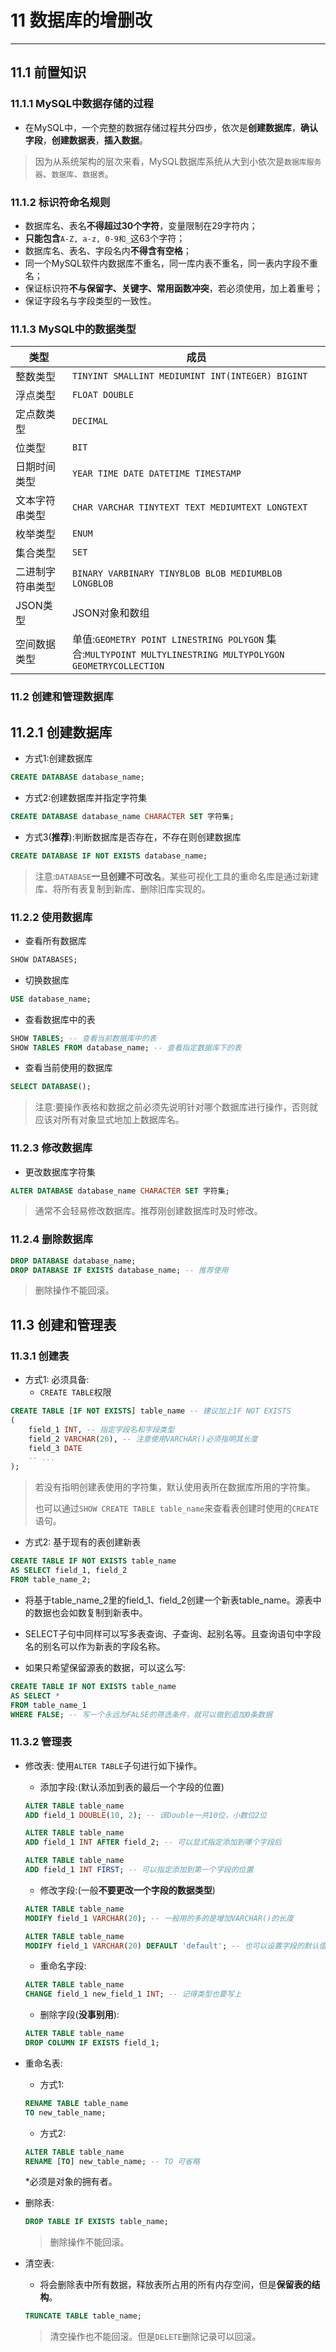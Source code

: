 # 11 数据库的增删改

*****

## 11.1 前置知识

### 11.1.1 MySQL中数据存储的过程

* 在MySQL中，一个完整的数据存储过程共分四步，依次是**创建数据库**，**确认字段**，**创建数据表**，**插入数据**。

> 因为从系统架构的层次来看，MySQL数据库系统从大到小依次是`数据库服务器`、`数据库`、`数据表`。

### 11.1.2 标识符命名规则

* 数据库名、表名**不得超过30个字符**，变量限制在29字符内；
* **只能包含**`A-Z, a-z, 0-9和_`这63个字符；
* 数据库名、表名、字段名内**不得含有空格**；
* 同一个MySQL软件内数据库不重名，同一库内表不重名，同一表内字段不重名；
* 保证标识符**不与保留字、关键字、常用函数冲突**，若必须使用，加上着重号；
* 保证字段名与字段类型的一致性。

### 11.1.3 MySQL中的数据类型

| 类型 | 成员 |
| --- | --- |
| 整数类型 | `TINYINT SMALLINT MEDIUMINT INT(INTEGER) BIGINT` |
| 浮点类型 | `FLOAT DOUBLE` |
| 定点数类型 | `DECIMAL` |
| 位类型 | `BIT` |
| 日期时间类型 | `YEAR TIME DATE DATETIME TIMESTAMP` |
| 文本字符串类型 | `CHAR VARCHAR TINYTEXT TEXT MEDIUMTEXT LONGTEXT` | 
| 枚举类型 | `ENUM` |
| 集合类型 | `SET` |
| 二进制字符串类型 | `BINARY VARBINARY TINYBLOB BLOB MEDIUMBLOB LONGBLOB` |
| JSON类型 | JSON对象和数组 |
| 空间数据类型 | 单值:`GEOMETRY POINT LINESTRING POLYGON` 集合:`MULTYPOINT MULTYLINESTRING MULTYPOLYGON GEOMETRYCOLLECTION` |

### 11.2 创建和管理数据库

## 11.2.1 创建数据库

* 方式1:创建数据库

```sql
CREATE DATABASE database_name;
```

* 方式2:创建数据库并指定字符集

```sql
CREATE DATABASE database_name CHARACTER SET 字符集;
```

* 方式3(**推荐**):判断数据库是否存在，不存在则创建数据库

```sql
CREATE DATABASE IF NOT EXISTS database_name;
```

> 注意:`DATABASE`**一旦创建不可改名**。某些可视化工具的重命名库是通过新建库、将所有表复制到新库、删除旧库实现的。

### 11.2.2 使用数据库

* 查看所有数据库

```sql
SHOW DATABASES;
```

* 切换数据库

```sql
USE database_name;
```

* 查看数据库中的表

```sql
SHOW TABLES; -- 查看当前数据库中的表
SHOW TABLES FROM database_name; -- 查看指定数据库下的表
```

* 查看当前使用的数据库

```sql
SELECT DATABASE();
```

> 注意:要操作表格和数据之前必须先说明针对哪个数据库进行操作，否则就应该对所有对象显式地加上数据库名。

### 11.2.3 修改数据库

* 更改数据库字符集

```sql
ALTER DATABASE database_name CHARACTER SET 字符集;
```

> 通常不会轻易修改数据库。推荐刚创建数据库时及时修改。

### 11.2.4 删除数据库

```sql
DROP DATABASE database_name;
DROP DATABASE IF EXISTS database_name; -- 推荐使用
```

> 删除操作不能回滚。

## 11.3 创建和管理表

### 11.3.1 创建表

* 方式1: 
    必须具备:
    * `CREATE TABLE`权限
    
```sql
CREATE TABLE [IF NOT EXISTS] table_name -- 建议加上IF NOT EXISTS
(
    field_1 INT, -- 指定字段名和字段类型
    field_2 VARCHAR(20), -- 注意使用VARCHAR()必须指明其长度
    field_3 DATE
    -- ...
);
```

> 若没有指明创建表使用的字符集，默认使用表所在数据库所用的字符集。
>
> 也可以通过`SHOW CREATE TABLE table_name`来查看表创建时使用的`CREATE`语句。

* 方式2: 基于现有的表创建新表

```sql
CREATE TABLE IF NOT EXISTS table_name 
AS SELECT field_1, field_2
FROM table_name_2;
```

* 将基于table_name_2里的field_1、field_2创建一个新表table_name。源表中的数据也会如数复制到新表中。
* SELECT子句中同样可以写多表查询、子查询、起别名等。且查询语句中字段名的别名可以作为新表的字段名称。

* 如果只希望保留源表的数据，可以这么写:

```sql
CREATE TABLE IF NOT EXISTS table_name 
AS SELECT *
FROM table_name_1
WHERE FALSE; -- 写一个永远为FALSE的筛选条件，就可以做到追加0条数据
```

### 11.3.2 管理表

* 修改表:
    使用`ALTER TABLE`子句进行如下操作。

    * 添加字段:(默认添加到表的最后一个字段的位置)

    ```sql
    ALTER TABLE table_name 
    ADD field_1 DOUBLE(10, 2); -- 该Double一共10位，小数位2位

    ALTER TABLE table_name
    ADD field_1 INT AFTER field_2; -- 可以显式指定添加到哪个字段后

    ALTER TABLE table_name
    ADD field_1 INT FIRST; -- 可以指定添加到第一个字段的位置
    ```

    * 修改字段:(一般**不要更改一个字段的数据类型**)

    ```sql
    ALTER TABLE table_name
    MODIFY field_1 VARCHAR(20); -- 一般用的多的是增加VARCHAR()的长度

    ALTER TABLE table_name
    MODIFY field_1 VARCHAR(20) DEFAULT 'default'; -- 也可以设置字段的默认值
    ```

    * 重命名字段:

    ```sql
    ALTER TABLE table_name
    CHANGE field_1 new_field_1 INT; -- 记得类型也要写上
    ```

    * 删除字段(**没事别用**):

    ```sql
    ALTER TABLE table_name
    DROP COLUMN IF EXISTS field_1;
    ```

* 重命名表:

    * 方式1: 

    ```  sql
    RENAME TABLE table_name
    TO new_table_name;
    ```

    * 方式2:

    ```sql
    ALTER TABLE table_name
    RENAME [TO] new_table_name; -- TO 可省略
    ```

    *必须是对象的拥有者。

* 删除表:

    ```sql
    DROP TABLE IF EXISTS table_name;
    ```

    > 删除操作不能回滚。

* 清空表:

    * 将会删除表中所有数据，释放表所占用的所有内存空间，但是**保留表的结构**。

    ```sql
    TRUNCATE TABLE table_name;
    ```

    > 清空操作也不能回滚。但是`DELETE`删除记录可以回滚。